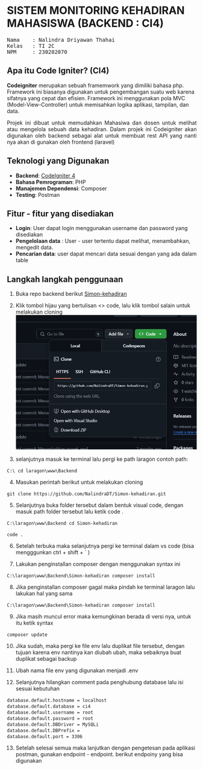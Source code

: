 # SISTEM MONITORING KEHADIRAN MAHASISWA (BACKEND : CI4)
<pre>
Nama    : Nalindra Driyawan Thahai
Kelas   : TI 2C
NPM     : 230202070
</pre>

## Apa itu Code Igniter? (CI4)

**Codeigniter** merupakan sebuah framemwork yang dimiliki bahasa php. Framework ini biasanya digunakan untuk pengembangan suatu web karena sifatnya yang cepat dan efisien. Framework ini menggunakan pola MVC (Model-View-Controller) untuk memisahkan logika aplikasi, tampilan, dan data.

<p align="justify">Projek ini dibuat untuk memudahkan Mahasiwa dan dosen untuk melihat atau mengelola sebuah data kehadiran. Dalam projek ini Codeigniter akan digunakan oleh backend sebagai alat untuk membuat rest API yang nanti nya akan di gunakan oleh frontend (laravel)</p>

## Teknologi yang Digunakan

- **Backend**: [CodeIgniter 4](https://codeigniter.com/)
- **Bahasa Pemrograman**: PHP
- **Manajemen Dependensi**: Composer
- **Testing**: Postman

## Fitur - fitur yang disediakan
- **Login**: User dapat login menggunakan username dan password yang disediakan
- **Pengelolaan data** : User - user tertentu dapat melihat, menambahkan, mengedit data.
- **Pencarian data**: user dapat mencari data sesuai dengan yang ada dalam table

## Langkah langkah penggunaan

1. Buka repo backend berikut [Simon-kehadiran](https://github.com/NalindraDT/Simon-kehadiran)

2. Klik tombol hijau yang bertulisan <> code, lalu klik tombol salain untuk melakukan cloning
![github](img/1.png)

3. selanjutnya masuk ke terminal lalu pergi ke path laragon
contoh path:
```
C:\ cd laragon\www\Backend
```
4. Masukan perintah berikut untuk melakukan cloning
```
git clone https://github.com/NalindraDT/Simon-kehadiran.git

```
5. Selanjutnya buka folder tersebut dalam bentuk visual code, dengan masuk path folder tersebut lalu ketik code .

```
C:\laragon\www\Backend cd Simon-kehadiran
```

```
code .
```
6. Setelah terbuka maka selanjutnya pergi ke terminal dalam vs code (bisa mengggunkan ctrl + shift + ` )

7.  Lakukan penginstallan composer dengan menggunakan syntax ini
```
C:\laragon\www\Backend\Simon-kehadiran composer install
```
8. Jika penginstallan composer gagal maka pindah ke terminal laragon lalu lakukan hal yang sama

```
C:\laragon\www\Backend\Simon-kehadiran composer install
```

9. Jika masih muncul error maka kemungkinan berada di versi nya, untuk itu ketik syntax
```
composer update
```
10. Jika sudah, maka pergi ke file env lalu duplikat file tersebut, dengan tujuan karena env nantinya kan diubah ubah, maka sebaiknya buat duplikat sebagai backup

11. Ubah nama file env yang digunakan menjadi .env

12. Selanjutnya hilangkan comment pada penghubung database lalu isi sesuai kebutuhan
```
database.default.hostname = localhost
database.default.database = ci4
database.default.username = root
database.default.password = root
database.default.DBDriver = MySQLi
database.default.DBPrefix =
database.default.port = 3306
```

13. Setelah selesai semua maka lanjutkan dengan pengetesan pada aplikasi postman, gunakan endpoint - endpoint. berikut endpoiny yang bisa digunakan